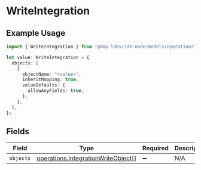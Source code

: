 # WriteIntegration

## Example Usage

```typescript
import { WriteIntegration } from "@amp-labs/sdk-node/models/operations";

let value: WriteIntegration = {
  objects: [
    {
      objectName: "<value>",
      inheritMapping: true,
      valueDefaults: {
        allowAnyFields: true,
      },
    },
  ],
};
```

## Fields

| Field                                                                                    | Type                                                                                     | Required                                                                                 | Description                                                                              |
| ---------------------------------------------------------------------------------------- | ---------------------------------------------------------------------------------------- | ---------------------------------------------------------------------------------------- | ---------------------------------------------------------------------------------------- |
| `objects`                                                                                | [operations.IntegrationWriteObject](../../models/operations/integrationwriteobject.md)[] | :heavy_minus_sign:                                                                       | N/A                                                                                      |